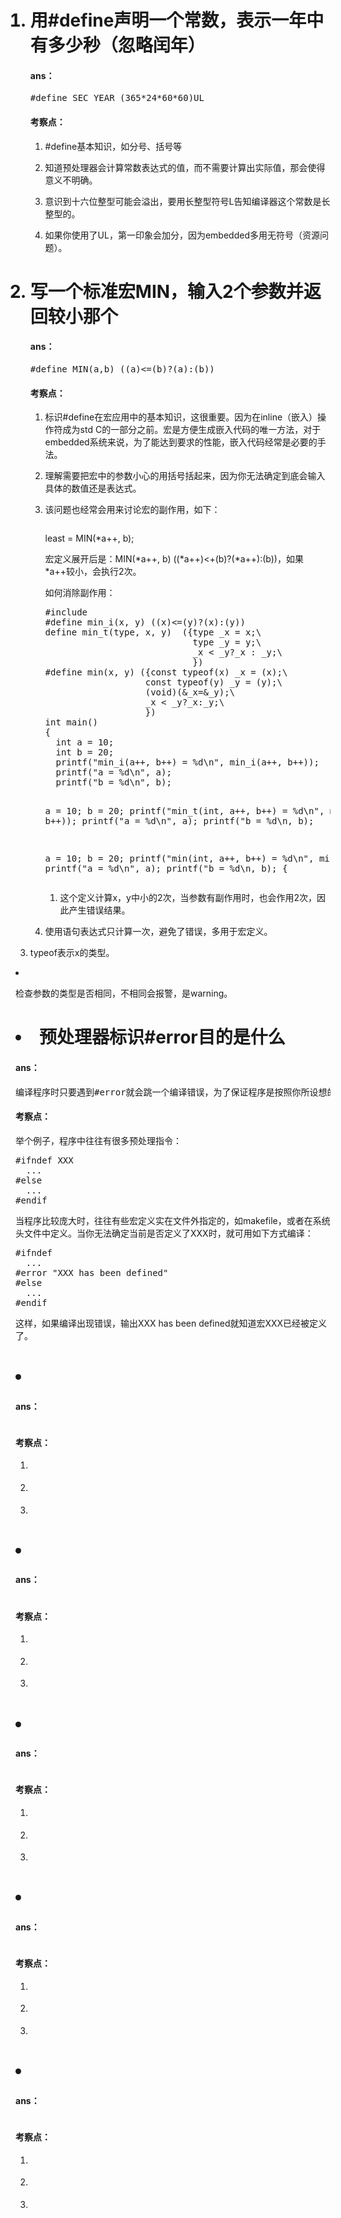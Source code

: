 <ol>
  <h1><li>用#define声明一个常数，表示一年中有多少秒（忽略闰年）</h1>
  <h4>ans：</h4>
  <pre>#define SEC_YEAR (365*24*60*60)UL</pre>
  <h4>考察点：</h4>
  <ol>
    <li><p>#define基本知识，如分号、括号等</p></li>
    <li><p>知道预处理器会计算常数表达式的值，而不需要计算出实际值，那会使得意义不明确。</p></li>
    <li><p>意识到十六位整型可能会溢出，要用长整型符号L告知编译器这个常数是长整型的。</p></li>
    <li><p>如果你使用了UL，第一印象会加分，因为embedded多用无符号（资源问题）。</p></li>
  </ol>
  </li>

  <h1><li>写一个标准宏MIN，输入2个参数并返回较小那个</h1>
  <h4>ans：</h4>
  <pre>#define MIN(a,b) ((a)<=(b)?(a):(b))</pre>
  <h4>考察点：</h4>
  <ol>
    <li><p>标识#define在宏应用中的基本知识，这很重要。因为在inline（嵌入）操作符成为std C的一部分之前。宏是方便生成嵌入代码的唯一方法，对于embedded系统来说，为了能达到要求的性能，嵌入代码经常是必要的手法。</p></li>
    <li><p>理解需要把宏中的参数小心的用括号括起来，因为你无法确定到底会输入具体的数值还是表达式。</p></li>
    <li><p>该问题也经常会用来讨论宏的副作用，如下：</p>
      <pre></pre>least = MIN(*a++, b);</pre>
      <p>宏定义展开后是：MIN(*a++, b) ((*a++)<+(b)?(*a++):(b))，如果*a++较小，会执行2次。</p>
      <p>如何消除副作用：</p>
      <pre>#include <stdio.h>
#define min_i(x, y) ((x)<=(y)?(x):(y))
define min_t(type, x, y)  ({type _x = x;\
                            type _y = y;\
                            _x < _y?_x : _y;\
                            })
#define min(x, y) ({const typeof(x) _x = (x);\
                   const typeof(y) _y = (y);\
                   (void)(&_x=&_y);\
                   _x < _y?_x:_y;\
                   })
int main()
{
  int a = 10;
  int b = 20;
  printf("min_i(a++, b++) = %d\n", min_i(a++, b++));
  printf("a = %d\n", a);
  printf("b = %d\n", b);
  
  a = 10;
  b = 20;
  printf("min_t(int, a++, b++) = %d\n", min_t(a++, b++));
  printf("a = %d\n", a);
  printf("b = %d\n, b);
                     
  a = 10;
  b = 20;
  printf("min(int, a++, b++) = %d\n", min(a++, b++));
  printf("a = %d\n", a);
  printf("b = %d\n, b);
{</pre>
    <ol>
      <li><p>这个定义计算x，y中小的2次，当参数有副作用时，也会作用2次，因此产生错误结果。</p></ol>
      <li><p>使用语句表达式只计算一次，避免了错误，多用于宏定义。</p></ol>
      <li><p>typeof表示x的类型。</p></ol>
      <li><p>检查参数的类型是否相同，不相同会报警，是warning。</p></ol>
    </ol>
    </li>
  </ol>
  </li>

  <h1><li>预处理器标识#error目的是什么</h1>
  <h4>ans：</h4>
  <pre>编译程序时只要遇到#error就会跳一个编译错误，为了保证程序是按照你所设想的编译的。</pre>
  <h4>考察点：</h4>
  <p>举个例子，程序中往往有很多预处理指令：<pre>#ifndef XXX
  ...
#else
  ...
#endif</pre></p><p>当程序比较庞大时，往往有些宏定义实在文件外指定的，如makefile，或者在系统头文件中定义。当你无法确定当前是否定义了XXX时，就可用如下方式编译：<pre>#ifndef
  ...
#error "XXX has been defined"
#else
  ...
#endif</pre></p>
  <p>这样，如果编译出现错误，输出XXX has been defined就知道宏XXX已经被定义了。</p>
  </li>


  <h1><li></h1>
  <h4>ans：</h4>
  <pre></pre>
  <h4>考察点：</h4>
  <ol>
    <li><p></p></li>
    <li><p></p></li>
    <li><p></p></li>
  </ol>
  <p></p>
  </li>

  <h1><li></h1>
  <h4>ans：</h4>
  <pre></pre>
  <h4>考察点：</h4>
  <ol>
    <li><p></p></li>
    <li><p></p></li>
    <li><p></p></li>
  </ol>
  <p></p>
  </li>

  <h1><li></h1>
  <h4>ans：</h4>
  <pre></pre>
  <h4>考察点：</h4>
  <ol>
    <li><p></p></li>
    <li><p></p></li>
    <li><p></p></li>
  </ol>
  <p></p>
  </li>

  <h1><li></h1>
  <h4>ans：</h4>
  <pre></pre>
  <h4>考察点：</h4>
  <ol>
    <li><p></p></li>
    <li><p></p></li>
    <li><p></p></li>
  </ol>
  <p></p>
  </li>

  <h1><li></h1>
  <h4>ans：</h4>
  <pre></pre>
  <h4>考察点：</h4>
  <ol>
    <li><p></p></li>
    <li><p></p></li>
    <li><p></p></li>
  </ol>
  <p></p>
  </li>


